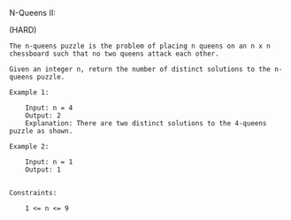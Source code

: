 N-Queens II:

(HARD)

    The n-queens puzzle is the problem of placing n queens on an n x n chessboard such that no two queens attack each other.

    Given an integer n, return the number of distinct solutions to the n-queens puzzle.

    Example 1:

        Input: n = 4
        Output: 2
        Explanation: There are two distinct solutions to the 4-queens puzzle as shown.

    Example 2:

        Input: n = 1
        Output: 1
        

    Constraints:

        1 <= n <= 9